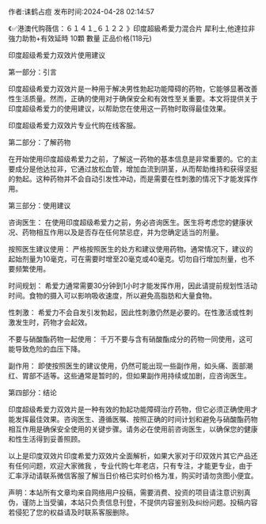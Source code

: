 <p>作者:诔鹤占痘 发布时间:2024-04-28 02:14:57</p>
<p>《✅港澳代购薇信：６１４１_６１２２ 》印度超級希愛力混合片 犀利士,他達拉非 強力助勃+有效延時 10顆 數量 正品价格(118元) </p>
									<p>印度超级希爱力双效片使用建议</p><p></p><p>第一部分：引言</p><p></p><p>印度超级希爱力双效片是一种用于解决男性勃起功能障碍的药物，它能够显著改善性生活质量。然而，正确的使用对于确保安全和有效性至关重要。本文将提供关于印度超级希爱力的使用建议，以帮助您在使用这一药物时取得最佳效果。</p><p></p><p>印度超级希爱力双效片专业代购在线客服。</p><p></p><p></p><p>第二部分：了解药物</p><p></p><p>在开始使用印度超级希爱力之前，了解这一药物的基本信息是非常重要的。它的主要成分是他达拉非，它通过放松血管，增加血流到阴茎，从而帮助维持和获得坚挺的勃起。这种药物并不会自动引发性冲动，而是需要在性刺激的情况下才能发挥作用。</p><p></p><p>第三部分：使用建议</p><p></p><p>咨询医生： 在使用印度超级希爱力之前，务必咨询医生。医生将考虑您的健康状况、药物相互作用以及是否存在任何禁忌症，并为您确定适当的剂量。</p><p>按照医生建议使用： 严格按照医生的处方和建议使用药物。通常情况下，建议的起始剂量为10毫克，可在需要时增至20毫克或40毫克。切勿自行增加剂量，也不要频繁使用。</p><p>时间规划： 希爱力通常需要30分钟到1小时才能发挥作用，因此请提前规划性活动时间。食物的摄入可以影响吸收速度，所以避免高脂肪和大量食物。</p><p>性刺激： 希爱力不会自发引发勃起，因此性刺激仍然是必要的。在性激活或性刺激发生时，药物才会起效。</p><p>不要与硝酸酯药物一起使用： 千万不要与含有硝酸酯成分的药物一同使用，这可能导致危险的血压下降。</p><p>副作用： 即使按照医生的建议使用，仍然可能出现一些副作用，如头痛、面部潮红、胃部不适等。这些通常是暂时的，但如果副作用持续或加剧，应咨询医生。</p><p>第四部分：结论</p><p></p><p>印度超级希爱力双效片是一种有效的勃起功能障碍治疗药物，但它必须正确使用才能发挥最佳效果。咨询医生、遵循医嘱、按照正确的时间计划和避免与硝酸酯药物相互作用是确保安全使用的关键步骤。请务必在使用前咨询医生，以确保您的健康和性生活得到妥善照顾。</p><p></p><p>以上是印度双效片印度希爱力双效片全面解析，如果大家对于印双效片其它产品还有任何问题，欢迎大家微我 ，专业代购七年老店，只有专注，才能更专业，由于汇率浮动请联系微信客服了解当日价格已实时价格为准，购买时请勿贪图小便宜。</p>				声明：本站所有文章均来自网络用户投稿，需要消费、投资的项目请注意识别真伪，谨防上当受骗，本站只负责信息刊登，不提供内容鉴别及纠纷问题。投稿内容若侵犯了您的权益请及时联系客服删除。				
